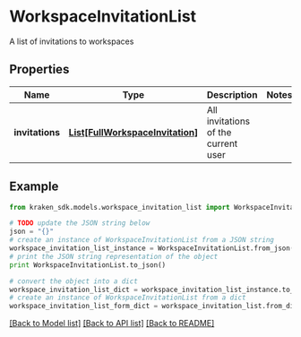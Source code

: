 # WorkspaceInvitationList

A list of invitations to workspaces

## Properties
Name | Type | Description | Notes
------------ | ------------- | ------------- | -------------
**invitations** | [**List[FullWorkspaceInvitation]**](FullWorkspaceInvitation.md) | All invitations of the current user | 

## Example

```python
from kraken_sdk.models.workspace_invitation_list import WorkspaceInvitationList

# TODO update the JSON string below
json = "{}"
# create an instance of WorkspaceInvitationList from a JSON string
workspace_invitation_list_instance = WorkspaceInvitationList.from_json(json)
# print the JSON string representation of the object
print WorkspaceInvitationList.to_json()

# convert the object into a dict
workspace_invitation_list_dict = workspace_invitation_list_instance.to_dict()
# create an instance of WorkspaceInvitationList from a dict
workspace_invitation_list_form_dict = workspace_invitation_list.from_dict(workspace_invitation_list_dict)
```
[[Back to Model list]](../README.md#documentation-for-models) [[Back to API list]](../README.md#documentation-for-api-endpoints) [[Back to README]](../README.md)


